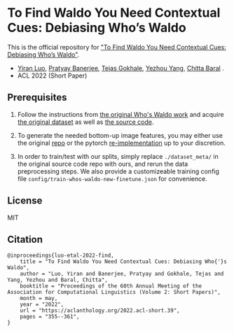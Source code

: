 # To Find Waldo You Need Contextual Cues: Debiasing Who’s Waldo
This is the official repository for ["To Find Waldo You Need Contextual Cues: Debiasing Who’s Waldo"](https://aclanthology.org/2022.acl-short.39/). 

* [Yiran Luo](https://github.com/fpsluozi), [Pratyay Banerjee](https://pratyay-banerjee.github.io/), [Tejas Gokhale](https://www.public.asu.edu/~tgokhale/), [Yezhou Yang](https://yezhouyang.engineering.asu.edu/), [Chitta Baral](https://www.public.asu.edu/~cbaral/) .
* ACL 2022 (Short Paper)
## Prerequisites
1. Follow the instructions from [the original Who's Waldo work](https://whoswaldo.github.io/) and acquire [the original dataset](https://whoswaldo.github.io/dataset) as well as [the source code](https://github.com/clairecyq/whos-waldo).
 
2. To generate the needed bottom-up image features, you may either use the original [repo](https://github.com/peteanderson80/bottom-up-attention) or the pytorch [re-implementation](https://github.com/MILVLG/bottom-up-attention.pytorch) up to your discretion.

3. In order to train/test with our splits, simply replace ```./dataset_meta/``` in the original source code repo with ours, and rerun the data preprocessing steps. We also provide a customizeable training config file ```config/train-whos-waldo-new-finetune.json``` for convenience.

## License
MIT

## Citation
```
@inproceedings{luo-etal-2022-find,
    title = "To Find Waldo You Need Contextual Cues: Debiasing Who{'}s Waldo",
    author = "Luo, Yiran and Banerjee, Pratyay and Gokhale, Tejas and Yang, Yezhou and Baral, Chitta",
    booktitle = "Proceedings of the 60th Annual Meeting of the Association for Computational Linguistics (Volume 2: Short Papers)",
    month = may,
    year = "2022",
    url = "https://aclanthology.org/2022.acl-short.39",
    pages = "355--361",
}
```
